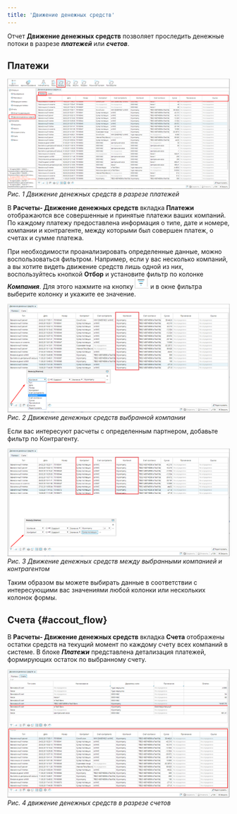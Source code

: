 ```yaml
---
title: 'Движение денежных средств'
---
```


Отчет **Движение денежных средств** позволяет проследить денежные потоки в разрезе ***платежей*** или ***счетов***. 

## Платежи 

![](images/Payments_1.png)
*Рис. 1 Движение денежных средств в разрезе платежей*

  

В **Расчеты- Движение денежных средств** вкладка **Платежи** отображаются все совершенные и принятые платежи ваших компаний. По каждому платежу предоставлена информация о типе, дате и номере, компании и контрагенте, между которыми был совершен платеж, о счетах и сумме платежа.

При необходимости проанализировать определенные данные, можно воспользоваться фильтром. Например, если у вас несколько компаний, а вы хотите видеть движение средств лишь одной из них, воспользуйтесь кнопкой **Отбор** и установите фильтр по колонке ***Компания***. Для этого нажмите на кнопку ![](images/filter_button.png)  и в окне фильтра выберите колонку и укажите ее значение.

![](images/Payments_2.png)
*Рис. 2 Движение денежных средств выбранной компании*

  

Если вас интересуют расчеты с определенным партнером, добавьте фильтр по Контрагенту.

![](images/Payments_3.png)
*Рис. 3 Движение денежных средств между выбранными компанией и контрагентом*

  

Таким образом вы можете выбирать данные в соответствии с интересующими вас значениями любой колонки или нескольких колонок формы.

  

## **Счета** {#accout_flow}

В **Расчеты- Движение денежных средств** вкладка **Счета** отображены остатки средств на текущий момент по каждому счету всех компаний в системе. В блоке ***Платежи*** представлена детализация платежей, формирующих остаток по выбранному счету.

![](images/Payments_4.png)
*Рис. 4 движение денежных средств в разрезе счетов*

  

  


